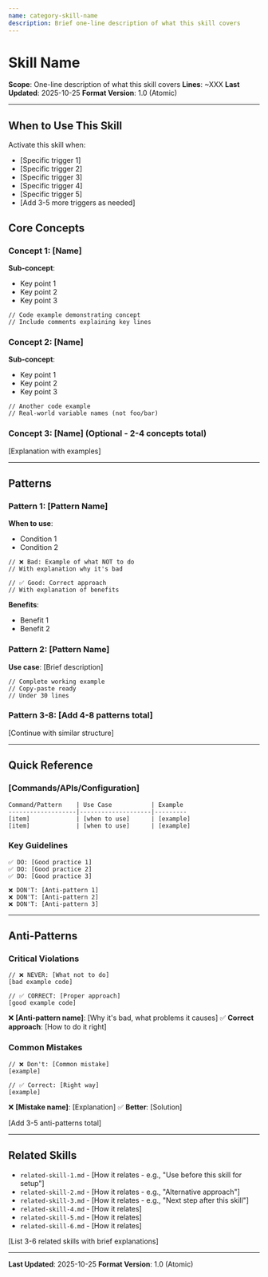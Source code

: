 ```yaml
---
name: category-skill-name
description: Brief one-line description of what this skill covers
---
```


# Skill Name

**Scope**: One-line description of what this skill covers
**Lines**: ~XXX
**Last Updated**: 2025-10-25
**Format Version**: 1.0 (Atomic)

---

## When to Use This Skill

Activate this skill when:
- [Specific trigger 1]
- [Specific trigger 2]
- [Specific trigger 3]
- [Specific trigger 4]
- [Specific trigger 5]
- [Add 3-5 more triggers as needed]

## Core Concepts

### Concept 1: [Name]

**Sub-concept**:
- Key point 1
- Key point 2
- Key point 3

```[language]
// Code example demonstrating concept
// Include comments explaining key lines
```

### Concept 2: [Name]

**Sub-concept**:
- Key point 1
- Key point 2
- Key point 3

```[language]
// Another code example
// Real-world variable names (not foo/bar)
```

### Concept 3: [Name] (Optional - 2-4 concepts total)

[Explanation with examples]

---

## Patterns

### Pattern 1: [Pattern Name]

**When to use**:
- Condition 1
- Condition 2

```[language]
// ❌ Bad: Example of what NOT to do
// With explanation why it's bad

// ✅ Good: Correct approach
// With explanation of benefits
```

**Benefits**:
- Benefit 1
- Benefit 2

### Pattern 2: [Pattern Name]

**Use case**: [Brief description]

```[language]
// Complete working example
// Copy-paste ready
// Under 30 lines
```

### Pattern 3-8: [Add 4-8 patterns total]

[Continue with similar structure]

---

## Quick Reference

### [Commands/APIs/Configuration]

```
Command/Pattern    | Use Case           | Example
-------------------|--------------------|---------
[item]             | [when to use]      | [example]
[item]             | [when to use]      | [example]
```

### Key Guidelines

```
✅ DO: [Good practice 1]
✅ DO: [Good practice 2]
✅ DO: [Good practice 3]

❌ DON'T: [Anti-pattern 1]
❌ DON'T: [Anti-pattern 2]
❌ DON'T: [Anti-pattern 3]
```

---

## Anti-Patterns

### Critical Violations

```[language]
// ❌ NEVER: [What not to do]
[bad example code]

// ✅ CORRECT: [Proper approach]
[good example code]
```

❌ **[Anti-pattern name]**: [Why it's bad, what problems it causes]
✅ **Correct approach**: [How to do it right]

### Common Mistakes

```[language]
// ❌ Don't: [Common mistake]
[example]

// ✅ Correct: [Right way]
[example]
```

❌ **[Mistake name]**: [Explanation]
✅ **Better**: [Solution]

[Add 3-5 anti-patterns total]

---

## Related Skills

- `related-skill-1.md` - [How it relates - e.g., "Use before this skill for setup"]
- `related-skill-2.md` - [How it relates - e.g., "Alternative approach"]
- `related-skill-3.md` - [How it relates - e.g., "Next step after this skill"]
- `related-skill-4.md` - [How it relates]
- `related-skill-5.md` - [How it relates]
- `related-skill-6.md` - [How it relates]

[List 3-6 related skills with brief explanations]

---

**Last Updated**: 2025-10-25
**Format Version**: 1.0 (Atomic)
